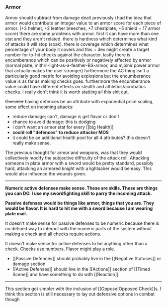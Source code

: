 ### Armor
Armor should subtract from damage dealt
previously i had the idea that armor would contribute an integer value to an armor score for each piece of armor. (+3 helmet, +2 leather breeches, +7 chestplate, +5 shield = 17 armor score)
there are some problems with armor. first it can have more than one stat and they aren't related. there is hardness which determines what kind of attacks it will stop (soak). there is coverage which determines what percentage of your body it covers and this + dex might create a target number for to-hit checks against the character. lastly there is encumberance which can be positively or negatively affected by armor (normal plate, mithril-light-as-a-feather-BS-armor, and mjolnir power armor that actually makes the user stronger)
furthermore the AC thing isn't a particularly good metric for avoiding explosions but the encumberance value is as far as making checks goes. furthermore the encumberance value could have different effects on stealth and athletics/acrobatics checks. I really don't think it is worth statting all this shit out.

~~Consider~~ having defences be an attribute with exponential price scaling, some effect on incoming attacks:
- reduce damage; can't, damage is get flavor or don't
- chance to avoid damage: this is dodging
- I don't want an armor stat for every [[big Health]]
- **could roll "defences" to reduce attacker MOS**
- it could be an additional health pool for all 4 attributes? this doesn't really make sense.

The previous thought for armor and weapons, was that they would collectively modify the subjective difficulty of the attack roll. Attacking someone in plate armor with a sword would be pretty standard, possibly hard, attacking an armored knight with a lightsaber would be easy. This would also influence the wounds given.

---

**Numeric active defenses make sense. These are skills. These are things you can DO. I use my swordfighting skill to parry the incoming attack.**

**Passive defenses would be things like armor, things that you are. They would be flavor. It is hard to hit me with a sword because I am wearing plate mail.**

It doesn't make sense for passive defenses to be numeric because there is no defined way to interact with the numeric parts of the system without making a check and all checks require actions.

It doesn't make sense for active defenses to be anything other than a check. Checks use numbers. Flavor might play a role.

- [[Passive Defences]] should probably live in the [[Negative Statuses]] or damage section.
- [[Active Defenses]] should live in the [[Actions]] section of [[Timed Scene]] and have something to do with [[Reaction]]

---

This section got simpler with the inclusion of [[Oppose|Opposed Check]]s. I think this section is still necessary to lay out defensive options in combat though